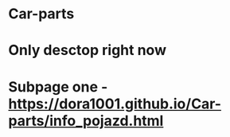 # Car-parts

# Only desctop right now
# Subpage one - https://dora1001.github.io/Car-parts/info_pojazd.html